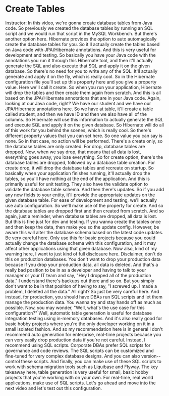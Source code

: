 # Create Tables 


Instructor: In this video, we're gonna create database tables from Java code. So previously we created the database tables by running an SQL script and we would run that script in the MySQL Workbench. But there's another option here. Hibernate provides the option to auto automagically create the database tables for you. So it'll actually create the tables based on Java code with JPA/Hibernate annotations. And this is very useful for development and testing. So basically you have your Java code with the annotations you run it through this Hibernate tool, and then it'll actually generate the SQL and also execute that SQL and apply it on the given database. So there's no need for you to write any of the SQL. It'll actually generate and apply it on the fly, which is really cool. So in the Hibernate configuration file you'll set up this property here and you give a property value. Here we'll call it create. So when you run your application, Hibernate will drop the tables and then create them again from scratch. And this is all based on the JPA/Hibernate annotations that are in your Java code. Again, looking at our Java code, right? We have our student and we have our JPA/Hibernate annotations here. So we have at table, it'll create a table called student, and then we have ID and then we also have all of the columns. So Hibernate will use this information to actually generate the SQL and execute SQL and apply it on the given database. So Hibernate will do all of this work for you behind the scenes, which is really cool. So there's different property values that you can set here. So one value you can say is none. So in that case, no action will be performed. There's a create only, so the database tables are only created. For drop, database tables are dropped. Now, when we say drop, that means that all data is lost, everything goes away, you lose everything. So for create option, there's the database tables are dropped, followed by a database table creation. For create drop, it will drop the database tables and recreate on startup. So basically when your application finishes running, it'll actually drop the tables, so you'll have nothing at the end of the application. And this is primarily useful for unit testing. They also have the validate option to validate the database table schema. And then there's updates. So if you add any new fields to your entity, it'll provide the appropriate updates on the given database table. For ease of development and testing, we'll actually use auto configuration. So we'll make use of the property for create. And so the database tables are dropped first and then created from scratch. And so again, just a reminder, when database tables are dropped, all data is lost. But this is fine just for dev and testing. If you wanna create the tables once and then keep the data, then make you so the update config. However, be aware this will alter the database schema based on the latest code updates. Be very careful here. Only use this for basic projects because you could actually change the database schema with this configuration, and it may affect other applications using that given database. Now also, kind of my warning here, I want to just kind of full disclosure here. Disclaimer, don't do this on production databases. You don't want to drop your production data because if you drop your production data, all data is deleted. And that's a really bad position to be in as a developer and having to talk to your manager or your IT team and say, "Hey I dropped all of the production data." I understand there's backups out there and so on. But you simply don't want to be in that position of having to say, "I screwed up. I made a problem, I deleted all the data." All right? So just be very careful here. And instead, for production, you should have DBAs run SQL scripts and let them manage the production data. You wanna try and stay hands off as much as possible. Now, you may wonder, "Well, what's the use case for this configuration?" Well, automatic table generation is useful for database integration testing using in-memory databases. And it's also really good for basic hobby projects where you're the only developer working on it in a small isolated fashion. And so my recommendation here is in general I don't recommend auto generation for enterprise, real-time projects because you can very easily drop production data if you're not careful. Instead, I recommend using SQL scripts. Corporate DBAs prefer SQL scripts for governance and code reviews. The SQL scripts can be customized and fine-tuned for very complex database designs. And you can also version--control these scripts. And finally, you can make use of these SQL scripts to work with schema migration tools such as Liquibase and Flyway. The key takeaway here, table generation is very useful for small, basic hobby projects that you're working with on your own. For real-time, real world applications, make use of SQL scripts. Let's go ahead and move into the next video and let's test out this configuration. 
